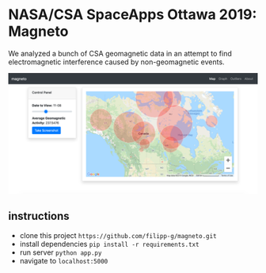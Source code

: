 # NASA/CSA SpaceApps Ottawa 2019: Magneto

We analyzed a bunch of CSA geomagnetic data in an attempt to
find electromagnetic interference caused by non-geomagnetic
events.

![](static/imgs/home.png)

## instructions
- clone this project `https://github.com/filipp-g/magneto.git`
- install dependencies `pip install -r requirements.txt`
- run server `python app.py`
- navigate to `localhost:5000`
